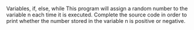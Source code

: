  Variables, if, else, while
This program will assign a random number to the variable n each time it is executed. Complete the source code in order to print whether the number stored in the variable n is positive or negative.
